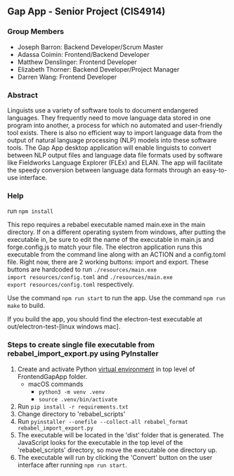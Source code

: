 ## Gap App - Senior Project (CIS4914)

### Group Members
- Joseph Barron: Backend Developer/Scrum Master 
- Adassa Coimin: Frontend/Backend Developer 
- Matthew Denslinger: Frontend Developer  
- Elizabeth Thorner: Backend Developer/Project Manager  
- Darren Wang: Frontend Developer


### Abstract 

Linguists use a variety of software tools to document endangered languages. They frequently need to move language data stored in one program into another, a process for which no automated and user-friendly tool exists. There is also no efficient way to import language data from the output of natural language processing (NLP) models into these software tools. The Gap App desktop application will enable linguists to convert between NLP output files and language data file formats used by software like Fieldworks Language Explorer (FLEx) and ELAN. The app will facilitate the speedy conversion between language data formats through an easy-to-use interface. 


### Help

run <code>npm install</code>

This repo requires a rebabel executable named main.exe in the main directory. If on a different operating system from windows, after putting the executable in, be sure to edit the name of the executable in main.js and forge.config.js to match your file. The electron application runs this executable from the command line along with an ACTION and a config.toml file. Right now, there are 2 working buttons: import and export. These buttons are hardcoded to run <code>./resources/main.exe import resources/config.toml</code> and <code>./resources/main.exe export resources/config.toml</code> respectively.

Use the command <code>npm run start</code> to run the app. Use the command <code>npm run make</code> to build.

If you build the app, you should find the electron-test executable at out/electron-test-[linux windows mac].


### Steps to create single file executable from rebabel_import_export.py using PyInstaller
1. Create and activate Python [virtual environment](https://docs.python.org/3/library/venv.html) in top level of FrontendGapApp folder. 
    - macOS commands
        - `python3 -m venv .venv`
        - `source .venv/bin/activate`
2. Run `pip install -r requirements.txt`
3. Change directory to 'rebabel_scripts'
4. Run `pyinstaller --onefile --collect-all rebabel_format rebabel_import_export.py`
5. The executable will be located in the 'dist' folder that is generated. The JavaScript looks for the executable in the top level of the 'rebabel_scripts' directory, so move the executable one directory up.
6. The executable will run by clicking the 'Convert' button on the user interface after running `npm run start`.